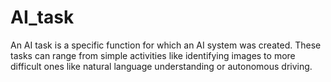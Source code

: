 # AI_task
An AI task is a specific function for which an AI system was created. These tasks can range from simple activities like identifying images to more difficult ones like natural language understanding or autonomous driving.
